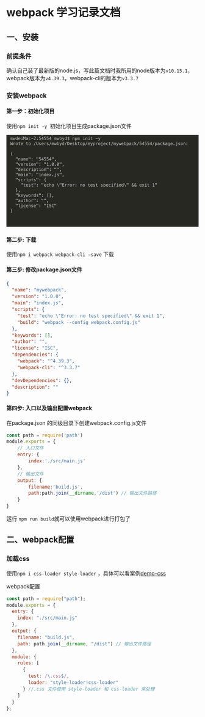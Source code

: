 # webpack 学习记录文档

## 一、安装

### 前提条件

确认自己装了最新版的<a herf="https://nodejs.org/en/">node.js</a>，写此篇文档时我所用的node版本为`v10.15.1`，webpack版本为`v4.39.3`，webpack-cli的版本为`v3.3.7`

### 安装webpack

#### 第一步：初始化项目

使用`npm init -y `初始化项目生成package.json文件

<img src="./images/init.png"/>

#### 第二步: 下载

使用`npm i webpack webpack-cli —save` 下载

#### 第三步: 修改package.json文件

```json
{
  "name": "mywebpack",
  "version": "1.0.0",
  "main": "index.js",
  "scripts": {
    "test": "echo \"Error: no test specified\" && exit 1",
    "build": "webpack --config webpack.config.js"
  },
  "keywords": [],
  "author": "",
  "license": "ISC",
  "dependencies": {
    "webpack": "^4.39.3",
    "webpack-cli": "^3.3.7"
  },
  "devDependencies": {},
  "description": ""
}

```

#### 第四步: 入口以及输出配置webpack

在package.json 的同级目录下创建webpack.config.js文件

```javascript
const path = require('path')
module.exports = {
    // 入口文件
    entry: {
        index:'./src/main.js'
    },
    // 输出文件
    output: {
        filename:'build.js',
        path:path.join(__dirname,'/dist') // 输出文件路径
    }
}
```

运行 `npm run build`就可以使用webpack进行打包了



## 二、webpack配置

### 加载css

使用`npm i css-loader style-loader` ，具体可以看案例<a href="./demo-css">demo-css</a>

webpack配置

```javascript
const path = require("path");
module.exports = {
  entry: {
    index: "./src/main.js"
  },
  output: {
    filename: "build.js",
    path: path.join(__dirname, "/dist") // 输出文件路径
  },
  module: {
    rules: [
      {
        test: /\.css$/,
        loader: "style-loader!css-loader"
      } //.css 文件使用 style-loader 和 css-loader 来处理
    ]
  }
};

```





